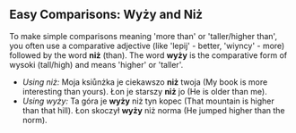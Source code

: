 ## Easy Comparisons: Wyży and Niż

To make simple comparisons meaning 'more than' or 'taller/higher than', you often use a comparative adjective (like 'lepij' - better, 'wiyncy' - more) followed by the word __niż__ (than). The word __wyży__ is the comparative form of wysoki (tall/high) and means 'higher' or 'taller'.

*   _Using niż:_ Moja ksiůnżka je ciekawszo __niż__ twoja (My book is more interesting than yours). Łon je starszy __niż__ jo (He is older than me).
*   _Using wyży:_ Ta góra je __wyży__ niż tyn kopec (That mountain is higher than that hill). Łon skoczył __wyży__ niż norma (He jumped higher than the norm).